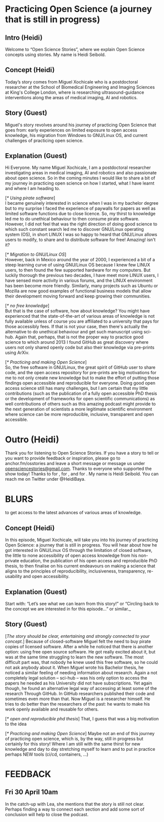 # Practicing Open Science (a journey that is still in progress)

## Intro (Heidi)
Welcome to “Open Science Stories”, where we explain Open Science concepts using stories. My name is Heidi Seibold.

## Concept (Heidi)
Today’s story comes from Miguel Xochicale who is a postdoctoral researcher at the School of Biomedical Engineering and Imaging Sciences at King's College London,
where is researching ultrasound-guidance interventions along the areas of medical imaging, AI and robotics.

## Story (Guest)
Miguel's story revolves around his journey of practicing Open Science that goes from:
early experiences on limited exposure to open access knowledge,
his migration from Windows to GNU/Linux OS, 
and current challenges of practicing open science.

## Explanation (Guest)
Hi Everyone. My name Miguel Xochicale, I am a postdoctoral researcher investigating areas in medical imaging, AI and robotics
and also passionate about open science. 
So in the coming minutes I would like to share a bit of my journey in practicing open science
on how I started, what I have learnt and where I am heading to. 

[_* Using pirate software_]    
I became genuinely interested in science when I was in my bachelor degree but to my surprise I faced 
the experience of paywalls for papers as well as limited software functions due to close licence. 
So, my thirst to knowledge led me to do unethical behaviour to then consume pirate software.
However, I did not feel that was the right direction of doing good science to which 
such constant search led me to discover GNU/Linux operating system (OS), in short LINUX
I was so happy to heard that GNU/Linux allows users to modify, to share and to distribute software for free! 
Amazing! isn't it?

[_* Migration to GNU/Linux OS_]   
However, back in Mexico around the year of 2000, I experienced a bit of a steep learning curve of using GNU/Linux OS 
because I knew few LINUX users, to then found the few supported hardware for my computers.
But luckily thorough the previous two decades, I have meet more LINUX users, 
I have sensed more activity in various forums, and the LINUX environment has been become more friendly. 
Similarly, many projects such as Ubuntu or Mozilla are now good examples of functional business models 
that allow their development moving forward and keep growing their communities.

[_* no free knowledge_]   
But that is the case of software, how about knowledge?
You might have experienced that the state-of-the-art of various areas of knowledge is not fully available unless 
of course you are affiliated to a university that pays for those accessibly fees.
If that is not your case, then there's actually the alternative to do unethical behaviour and 
get such manuscript using sci-hub.
Again that, perhaps, that is not the proper way to practice good science to which around 2013 I found GitHub
as great discovery where users not only shared openly code but also their knowledge via pre-prints using ArXiv. 

[_* Practicing and making Open Science_]   
So, the free software in GNU/Linux, 
the great spirit of GitHub user to share code,
and the open access repository for pre-prints
are big motivations for me to not only create new knowledge but to make the effort 
of putting those findings open accessible and reproducible for everyone.
Doing good open access science still has many challenges, 
but I am certain that my little contributions
(such as the publication of a fully open accessible PhD thesis or the development of frameworks for open scientific communications)
as well contributions of others such as this amazing podcast
might provide to the next generation of scientists 
a more legitimate scientific environment 
where science can be more reproducible, inclusive, transparent and open accessible.

# Outro (Heidi)
Thank you for listening to Open Science Stories. If you have a story to tell or you want to provide feedback or inspiration, 
please go to anchor.fm/osstories and leave a short message or message us under opensciencestories@gmail.com.
Thanks to everyone who supported the show today! Thanks to <name> for <action>, <name> for <action>, and <name> for <action>. 
My name is Heidi Seibold. You can reach me on Twitter under @HeidiBaya.






# BLURS


to get access to the latest advances of various areas of knowledge. 

## Concept (Heidi)
In this episode, Miguel Xochicale, will take you into his journey of practicing Open Science: a journey that is still in progress. 
You will hear about how he got interested in GNU/Linux OS through the limitation of closed software, 
the little to none accessibility of open access knowledge from his non-private education,
the publication of his open access and reproducible PhD thesis,
to then finalise on his current endeavours on making a science that aligns to the principles of 
reproducibility, inclusiveness, transparency, re-usability and open accessibility.


## Explanation (Guest)
_<explanation>_
Start with: “Let’s see what we can learn from this story!” or “Circling back to the concept we are interested in for this episode…” or similar._


## Story (Guest)
[_The story should be clear, entertaining and strongly connected to your concept._]
Because of closed-software Miguel felt the need to buy pirate copies of licensed software. 
After a while he noticed that there is another option: using free open source software. 
He got really excited about it, but was at the same time struggling to learn the new software. 
The most difficult part was, that nobody he knew used this free software, so he could not ask anybody about it. 
When Miguel wrote his Bachelor thesis, he noticed a similar feeling of needing information about research. 
Again a not completely legal solution – sci-hub – was his only option to access the papers he needed as his University did not have subscriptions. 
Yet again though, he found an alternative legal way of accessing at least some of the research Through GitHub.
In GitHub researchers published their code and sometimes even more than that. 
Now Miguel is a researcher himself. 
He tries to do better than the researchers of the past: he wants to make his work openly available and reusable for others.

[_* open and reproducible phd thesis_]
That, I guess that was a big motivation to the idea 

[_* Practicing and making Open Science_]
Maybe not an end of this journey of practicing open science, which is, by the way, still in progress but certainly for this story! 
Where I am still with the same thirst for new knowledge and day to day stretching myself to learn and to put in practice perhaps NEW tools (ci/cd, containers, ...)


# FEEDBACK

## Fri 30 April 10am
In the catch-up with Lea, she mentions that the story is still not clear. 
Perhaps finding a way to connect each section and add some sort of conclusion will help to close the podcast.